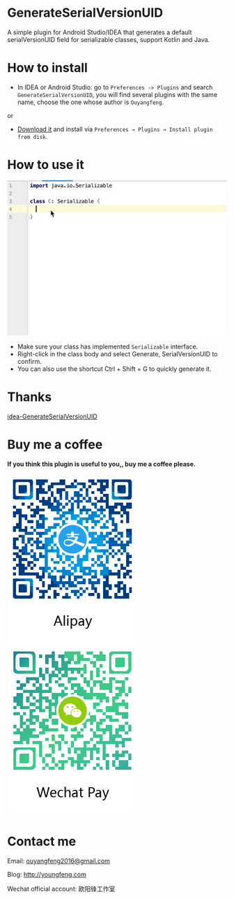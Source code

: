 GenerateSerialVersionUID
==
A simple plugin for Android Studio/IDEA that generates a default serialVersionUID field for serializable classes, support Kotlin and Java.

# How to install
* In IDEA or Android Studio: go to `Preferences -> Plugins` and search  `GenerateSerialVersionUID`, you will find several plugins with the same name, choose the one whose author is `Ouyangfeng`.

or 

* [Download it](https://plugins.jetbrains.com/plugin/13497-generateserialversionuid/) and install via `Preferences → Plugins → Install plugin from disk`.

# How to use it
![](https://raw.githubusercontent.com/yuanhoujun/intellij-generate-serial-version-uid-plugin/master/images/howToUse.gif)

* Make sure your class has implemented `Serializable` interface.
* Right-click in the class body and select Generate, SerialVersionUID to confirm.
* You can also use the shortcut Ctrl + Shift + G to quickly generate it.

# Thanks
[idea-GenerateSerialVersionUID](https://github.com/jbellassai/idea-GenerateSerialVersionUID)

# Buy me a coffee
**If you think this plugin is useful to you,, buy me a coffee please.**

![](https://github.com/yuanhoujun/intellij-generate-serial-version-uid-plugin/blob/master/images/alipay.png?raw=true)
![](https://github.com/yuanhoujun/intellij-generate-serial-version-uid-plugin/blob/master/images/wechatpay.png?raw=true)

# Contact me
Email: ouyangfeng2016@gmail.com

Blog: http://youngfeng.com

Wechat official account: 欧阳锋工作室

